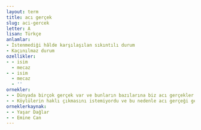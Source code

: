 ```yaml
---
layout: term
title: acı gerçek
slug: aci-gercek
letter: A
lisan: Türkçe
anlamlar:
- İstenmediği hâlde karşılaşılan sıkıntılı durum
- Kaçınılmaz durum
ozellikler:
- - isim
  - mecaz
- - isim
  - mecaz
  - ''
ornekler:
- - Dünyada birçok gerçek var ve bunların bazılarına biz acı gerçekler diyoruz.
- - Köylülerin haklı çıkmasını istemiyordu ve bu nedenle acı gerçeği geciktirmek için ağırdan alıyor gibiydi.
orneklerkaynak:
- - Yaşar Dağlar
- - Emine Can
---
```

